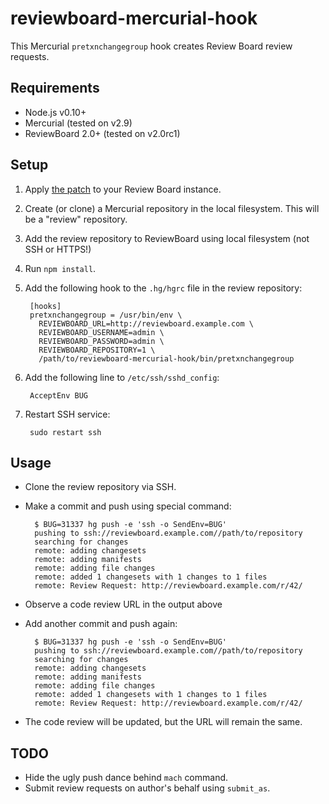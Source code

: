 reviewboard-mercurial-hook
==========================

This Mercurial `pretxnchangegroup` hook creates Review Board review requests.


Requirements
------------

* Node.js v0.10+
* Mercurial (tested on v2.9)
* ReviewBoard 2.0+ (tested on v2.0rc1)


Setup
-----

1. Apply [the patch](https://gist.github.com/laggyluke/a7f9b082ad7db95ab564)
    to your Review Board instance.
2. Create (or clone) a Mercurial repository in the local filesystem.
    This will be a "review" repository.
3. Add the review repository to ReviewBoard using local filesystem (not SSH or HTTPS!)
4. Run `npm install`.
5. Add the following hook to the `.hg/hgrc` file in the review repository:

        [hooks]
        pretxnchangegroup = /usr/bin/env \
          REVIEWBOARD_URL=http://reviewboard.example.com \
          REVIEWBOARD_USERNAME=admin \
          REVIEWBOARD_PASSWORD=admin \
          REVIEWBOARD_REPOSITORY=1 \
          /path/to/reviewboard-mercurial-hook/bin/pretxnchangegroup

6. Add the following line to `/etc/ssh/sshd_config`:

        AcceptEnv BUG

7. Restart SSH service:

        sudo restart ssh


Usage
-----

* Clone the review repository via SSH.

* Make a commit and push using special command:

        $ BUG=31337 hg push -e 'ssh -o SendEnv=BUG'
        pushing to ssh://reviewboard.example.com//path/to/repository
        searching for changes
        remote: adding changesets
        remote: adding manifests
        remote: adding file changes
        remote: added 1 changesets with 1 changes to 1 files
        remote: Review Request: http://reviewboard.example.com/r/42/

* Observe a code review URL in the output above

* Add another commit and push again:

        $ BUG=31337 hg push -e 'ssh -o SendEnv=BUG'
        pushing to ssh://reviewboard.example.com//path/to/repository
        searching for changes
        remote: adding changesets
        remote: adding manifests
        remote: adding file changes
        remote: added 1 changesets with 1 changes to 1 files
        remote: Review Request: http://reviewboard.example.com/r/42/

* The code review will be updated, but the URL will remain the same.


TODO
----

* Hide the ugly push dance behind `mach` command.
* Submit review requests on author's behalf using `submit_as`.
